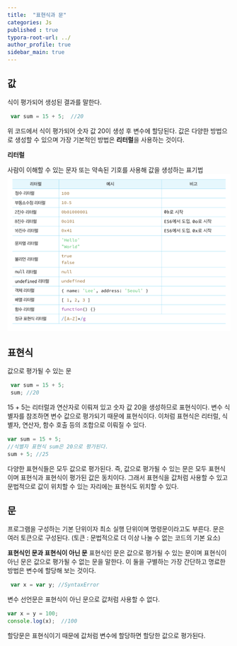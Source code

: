 ```yaml
---
title:  "표현식과 문"
categories: Js
published : true
typora-root-url: ../
author_profile: true
sidebar_main: true
---
```

## 값
식이 평가되어 생성된 결과를 말한다.
```javascript
 var sum = 15 + 5;  //20
 ```
 위 코드에서 식이 평가되어 숫자 값 20이 생성 후 변수에 할당된다.
 값은 다양한 방법으로 생성할 수 있으며 가장 기본적인 방법은 **리터럴**을 사용하는 것이다.

 **리터럴**

 사람이 이해할 수 있는 문자 또는 약속된 기호를 사용해 값을 생성하는 표기법
 <img src="/images/2023-10-15-Expression/literal.png" alt="리터럴" />

## 표현식
값으로 평가될 수 있는 문
```javascript
 var sum = 15 + 5;
 sum; //20
 ```
 15 + 5는 리터럴과 연산자로 이뤄져 있고 숫자 값 20을 생성하므로 표현식이다.
 변수 식별자를 참조하면 변수 값으로 평가되기 때문에 표현식이다.
 이처럼 표현식은 리터럴, 식별자, 연산자, 함수 호출 등의 조합으로 이뤄질 수 있다.

 ```javascript
 var sum = 15 + 5;
 //식별자 표현식 sum은 20으로 평가된다.
 sum + 5; //25
 ```
 다양한 표현식들은 모두 값으로 평가된다. 즉, 값으로 평가될 수 있는 문은 모두 표현식이며 표현식과 표현식이 평가된 값은 동치이다. 그래서 표현식을 값처럼 사용할 수 있고 문법적으로 값이 위치할 수 있는 자리에는 표현식도 위치할 수 있다.

## 문
프로그램을 구성하는 기본 단위이자 최소 실행 단위이며 명령문이라고도 부른다.
문은 여러 토큰으로 구성된다. (토큰 : 문법적으로 더 이상 나눌 수 없는 코드의 기본 요소)

**표현식인 문과 표현식이 아닌 문**
표현식인 문은 값으로 평가될 수 있는 문이며 표현식이 아닌 문은 값으로 평가될 수 없는 문을 말한다.
이 둘을 구별하는 가장 간단하고 명료한 방법은 변수에 할당해 보는 것이다.
```javascript
 var x = var y; //SyntaxError
 ```
 변수 선언문은 표현식이 아닌 문으로 값처럼 사용할 수 없다.
 ```javascript
 var x = y = 100;
 console.log(x);  //100
 ```
 할당문은 표현식이기 때문에 값처럼 변수에 할당하면 할당한 값으로 평가된다.

 